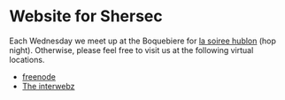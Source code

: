 # Website for Shersec

Each Wednesday we meet up at the Boquebiere for [la soiree hublon](http://boquebiere.com/) (hop night). Otherwise, please feel free to visit us at the following virtual locations.

* [freenode](irc://chat.freenode.net/#SherSec)
* [The interwebz](http://shersec.io)
